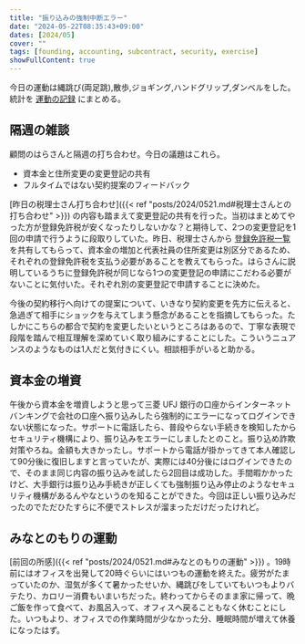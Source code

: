 ```yaml
---
title: "振り込みの強制中断エラー"
date: "2024-05-22T08:35:43+09:00"
dates: [2024/05]
cover: ""
tags: [founding, accounting, subcontract, security, exercise]
showFullContent: true
---
```


今日の運動は縄跳び(両足跳),散歩,ジョギング,ハンドグリップ,ダンベルをした。統計を [運動の記録](https://docs.google.com/spreadsheets/d/1bg85QtM-LciUgey8I79uI7vW2PEwsP6TVdeIRVkACBg/edit?usp=sharing) にまとめる。

## 隔週の雑談

顧問のはらさんと隔週の打ち合わせ。今日の議題はこれら。

* 資本金と住所変更の変更登記の共有
* フルタイムではない契約提案のフィードバック

[昨日の税理士さん打ち合わせ]({{< ref "posts/2024/0521.md#税理士さんとの打ち合わせ" >}}) の内容も踏まえて変更登記の共有を行った。当初はまとめてやった方が登録免許税が安くなったりしないかな？と期待して、2つの変更登記を1回の申請で行うように段取りしていた。昨日、税理士さんから [登録免許税一覧](https://yoff.jp/tax/) を共有してもらって、資本金の増加と代表社員の住所変更は別区分であるため、それぞれの登録免許税を支払う必要があることを教えてもらった。はらさんに説明しているうちに登録免許税が同じなら1つの変更登記の申請にこだわる必要がないことに気付いた。それぞれ別の変更登記で申請することに決めた。

今後の契約移行へ向けての提案について、いきなり契約変更を先方に伝えると、急過ぎて相手にショックを与えてしまう懸念があることを指摘してもらった。たしかにこちらの都合で契約を変更したいというところはあるので、丁寧な表現で段階を踏んで相互理解を深めていく取り組みにすることにした。こういうニュアンスのようなものは1人だと気付きにくい。相談相手がいると助かる。

## 資本金の増資

午後から資本金を増資しようと思って三菱 UFJ 銀行の口座からインターネットバンキングで会社の口座へ振り込みしたら強制的にエラーになってログインできない状態になった。サポートに電話したら、普段やらない手続きを検知したからセキュリティ機構により、振り込みをエラーにしましたとのこと。振り込め詐欺対策やろね。金額も大きかったし。サポートから電話が掛かってきて本人確認して90分後に復旧しますと言っていたが、実際には40分後にはログインできたので、そのまま同じ内容の振り込みを試したら2回目は成功した。手間暇かかったけど、大手銀行は振り込み手続きが正しくても強制振り込み停止のようなセキュリティ機構があるんやなというのを知ることができた。今回は正しい振り込みだったのでただひたすらに不便でストレスが溜まっただけだったけれど。

## みなとのもりの運動

[前回の所感]({{< ref "posts/2024/0521.md#みなとのもりの運動" >}}) 。19時前にはオフィスを出発して20時ぐらいにはいつもの運動を終えた。疲労がたまっていたのか、湿気が多くて暑かったせいか、縄跳びをしていてもいつもよりバテたり、カロリー消費もいまいちだった。終わってからそのまま家に帰って、晩ご飯を作って食べて、お風呂入って、オフィスへ戻ることもなく休むことにした。いつもより、オフィスでの作業時間が少なかった分、睡眠時間が増えて休養になったはず。

